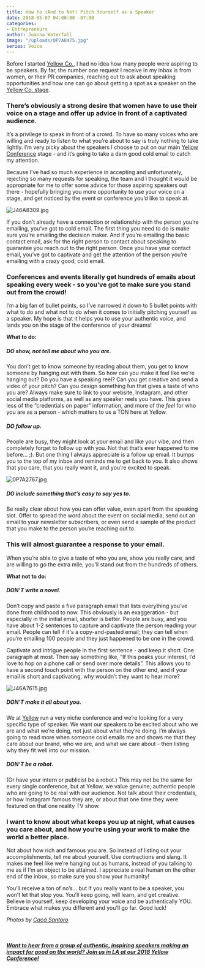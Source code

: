 ```yaml
---
title: How to (And to Not) Pitch Yourself as a Speaker
date: 2018-05-07 04:00:00 -07:00
categories:
- Entrepreneurs
author: Joanna Waterfall
image: "/uploads/0P7A8475.jpg"
series: Voice
---
```


Before I started [Yellow Co.](https://yellowco.co/conference/), I had no idea how many people were aspiring to be speakers. By far, the number one request I receive in my inbox is from women, or their PR companies, reaching out to ask about speaking opportunities and how one can go about getting a spot as a speaker on the [Yellow Co. stage](https://yellowco.co/conference/). 

### There’s obviously a strong desire that women have to use their voice on a stage and offer up advice in front of a captivated audience.

It’s a privilege to speak in front of a crowd. To have so many voices who are willing and ready to listen to what you’re about to say is truly nothing to take lightly. I’m very picky about the speakers I choose to put on our main [Yellow Conference](https://yellowco.co/conference/) stage - and it’s going to take a darn good cold email to catch my attention.

Because I’ve had so much experience in accepting and unfortunately, rejecting so many requests for speaking, the team and I thought it would be appropriate for me to offer some advice for those aspiring speakers out there - hopefully bringing you more opportunity to use your voice on a stage, and get noticed by the event or conference you’d like to speak at.  

![J46A8309.jpg](/uploads/J46A8309.jpg)

If you don’t already have a connection or relationship with the person you’re emailing, you’ve got to cold email. The first thing you need to do is make sure you're emailing the decision maker. And if you’re emailing the basic contact email, ask for the right person to contact about speaking to guarantee you reach out to the right person. Once you have your contact email, you’ve got to captivate and get the attention of the person you’re emailing with a crazy good, cold email. 

### Conferences and events literally get hundreds of emails about speaking every week - so you’ve got to make sure you stand out from the crowd!

I’m a big fan of bullet points, so I’ve narrowed it down to 5 bullet points with what to do and what not to do when it comes to initially pitching yourself as a speaker. My hope is that it helps you to use your authentic voice, and lands you on the stage of the conference of your dreams!

**What to do:**

##### DO show, not tell me about who you are. 

You don’t get to know someone by reading about them, you get to know someone by hanging out with them. So how can you make it feel like we’re hanging out? Do you have a speaking reel? Can you get creative and send a video of your pitch? Can you design something fun that gives a taste of who you are? Always make sure to link to your website, Instagram, and other social media platforms, as well as any speaker reels you have. This gives less of the “credentials on paper” information, and more of the _feel_ for who you are as a person - which matters to us a TON here at Yellow.

##### DO follow up. 

People are busy, they might look at your email and like your vibe, and then completely forget to follow up with you. Not that that’s ever happened to me before… ;). But one thing I always appreciate is a follow up email. It bumps you to the top of my inbox and reminds me to get back to you. It also shows that you care, that you really want it, and you’re excited to speak. 

![0P7A2767.jpg](/uploads/0P7A2767.jpg)

##### DO include something that’s easy to say yes to. 

Be really clear about how you can offer value, even apart from the speaking slot. Offer to spread the word about the event on social media, send out an email to your newsletter subscribers, or even send a sample of the product that you make to the person you’re reaching out to. 

### This will almost guarantee a response to your email. 

When you’re able to give a taste of who you are, show you really care, and are willing to go the extra mile, you’ll stand out from the hundreds of others.

**What not to do:**

##### DON’T write a novel. 

Don’t copy and paste a five paragraph email that lists everything you’ve done from childhood to now. This obviously is an exaggeration - but especially in the initial email, shorter is better. People are busy, and you have about 1-2 sentences to capture and captivate the person reading your email. People can tell if it's a copy-and-pasted email; they can tell when you’re emailing 100 people and they just happened to be one in the crowd. 

Captivate and intrigue people in the first sentence - and keep it short. One paragraph at most. Then say something like, “If this peaks your interest, I’d love to hop on a phone call or send over more details”. This allows you to have a second touch point with the person on the other end, and if your email is short and captivating, why wouldn’t they want to hear more?

![J46A7615.jpg](/uploads/J46A7615.jpg)

##### DON'T make it all about you. 

We at [Yellow](https://yellowco.co/conference/) run a very niche conference and we’re looking for a very specific type of speaker. We want our speakers to be excited about who we are and what we’re doing, not just about what they’re doing. I’m always going to read more when someone cold emails me and shows me that they care about our brand, who we are, and what we care about - then listing why they fit well into our mission. 

##### DON’T be a robot. 

(Or have your intern or publicist be a robot.) This may not be the same for every single conference, but at Yellow, we value genuine, authentic people who are going to be real with our audience. Not talk about their credentials, or how Instagram famous they are, or about that one time they were featured on that one reality TV show.

### I want to know about what keeps you up at night, what causes you care about, and how you’re using your work to make the world a better place. 

Not about how rich and famous you are. So instead of listing out your accomplishments, tell me about yourself. Use contractions and slang. It makes me feel like we’re hanging out as humans, instead of you talking to me as if I’m an object to be attained. I appreciate a real human on the other end of the inbox, so make sure you show your humanity!

You’ll receive a ton of no’s... but if you really want to be a speaker, you won’t let that stop you. You’ll keep going, will learn, and get creative. Believe in yourself, keep developing your voice and be authentically YOU. Embrace what makes you different and you’ll go far. Good luck!

_Photos by [Cacá Santoro](http://cacasantoro.com/)_

<br>

##### [Want to hear from a group of authentic, inspiring speakers making an impact for good on the world? Join us in LA at our 2018 Yellow Conference!](https://yellowco.co/conference/)